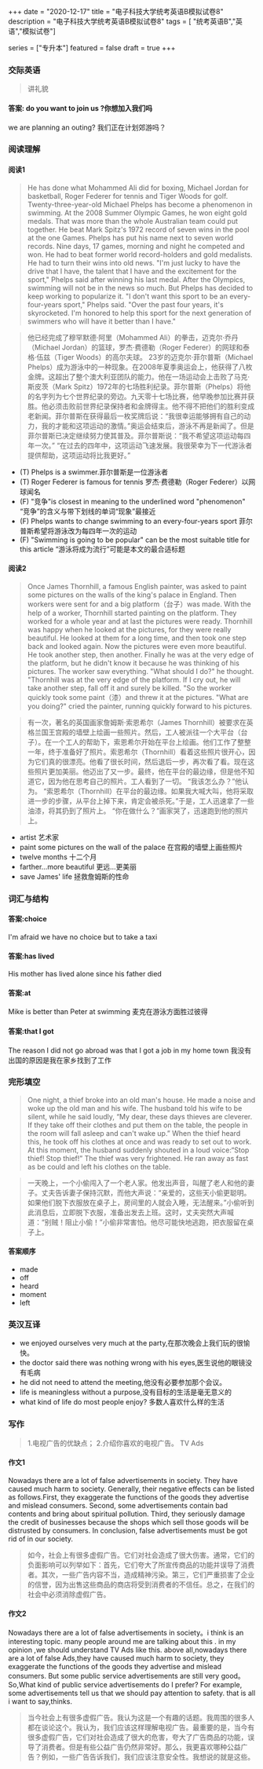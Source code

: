 +++
date = "2020-12-17"
title = "电子科技大学统考英语B模拟试卷8"
description = "电子科技大学统考英语B模拟试卷8"
tags = [ "统考英语B","英语","模拟试卷"]
 
series = ["专升本"]
featured = false
draft = true 
+++

### 交际英语
> 讲礼貌
#### 答案: do you want to join us ?你想加入我们吗
we are planning an outing? 我们正在计划郊游吗？ 

### 阅读理解
#### 阅读1
> He has done what Mohammed Ali did for boxing, Michael Jordan for basketball, Roger Federer for tennis and Tiger Woods for golf. Twenty-three-year-old Michael Phelps has become a phenomenon in swimming. 
  At the 2008 Summer Olympic Games, he won eight gold medals. That was more than the whole Australian team could put together. He beat Mark Spitz's 1972 record of seven wins in the pool at the one Games. Phelps has put his name next to seven world records.
  Nine days, 17 games, morning and night he competed and won. He had to beat former world record-holders and gold medalists. He had to turn their wins into old news.
  "I'm just lucky to have the drive that I have, the talent that I have and the excitement for the sport," Phelps said after winning his last medal. 
  After the Olympics, swimming will not be in the news so much. But Phelps has decided to keep working to popularize it.
  "I don't want this sport to be an every-four-years sport," Phelps said. "Over the past four years, it's skyrocketed. I'm honored to help this sport for the next generation of swimmers who will have it better than I have."

> 他已经完成了穆罕默德·阿里（Mohammed Ali）的拳击，迈克尔·乔丹（Michael Jordan）的篮球，罗杰·费德勒（Roger Federer）的网球和泰格·伍兹（Tiger Woods）的高尔夫球。 23岁的迈克尔·菲尔普斯（Michael Phelps）成为游泳中的一种现象。在2008年夏季奥运会上，他获得了八枚金牌。这超出了整个澳大利亚团队的能力。他在一场运动会上击败了马克·斯皮茨（Mark Spitz）1972年的七场胜利纪录。菲尔普斯（Phelps）将他的名字列为七个世界纪录的旁边。九天零十七场比赛，他早晚参加比赛并获胜。他必须击败前世界纪录保持者和金牌得主。他不得不把他们的胜利变成老新闻。菲尔普斯在获得最后一枚奖牌后说：“我很幸运能够拥有自己的动力，我的才能和这项运动的激情。”奥运会结束后，游泳不再是新闻了。但是菲尔普斯已决定继续努力使其普及。菲尔普斯说：“我不希望这项运动每四年一次。” “在过去的四年中，这项运动飞速发展。我很荣幸为下一代游泳者提供帮助，这项运动将比我更好。”

* (T) Phelps is a swimmer.菲尔普斯是一位游泳者
* (T) Roger Federer is famous for tennis 罗杰·费德勒（Roger Federer）以网球闻名
* (F) "竞争"is closest in meaning to the underlined word "phenomenon" “竞争”的含义与带下划线的单词“现象”最接近
* (F) Phelps wants to change swimming to an every-four-years sport 菲尔普斯希望将游泳改为每四年一次的运动
* (F) "Swimming is going to be popular" can be the most suitable title for this article “游泳将成为流行”可能是本文的最合适标题
#### 阅读2
> Once James Thornhill, a famous English painter, was asked to paint some pictures on the walls of the king's palace in England.
  Then workers were sent for and a big platform（台子）was made.
  With the help of a worker, Thornhill started painting on the platform. They worked for a whole year and at last the pictures were ready.
  Thornhill was happy when he looked at the pictures, for they were really beautiful. He looked at them for a long time, and then took one step back and looked again. Now the pictures were even more beautiful. He took another step, then another. Finally he was at the very edge of the platform, but he didn't know it because he was thinking of his pictures.
  The worker saw everything. "What should I do?" he thought. "Thornhill was at the very edge of the platform. If I cry out, he will take another step, fall off it and surely be killed. "So the worker quickly took some paint（漆）and threw it at the pictures.
  "What are you doing?" cried the painter, running quickly forward to his pictures.

> 有一次，著名的英国画家詹姆斯·索恩希尔（James Thornhill）被要求在英格兰国王宫殿的墙壁上绘画一些照片。然后，工人被派往一个大平台（台子）。在一个工人的帮助下，索恩希尔开始在平台上绘画。他们工作了整整一年，终于准备好了照片。索恩希尔（Thornhill）看着这些照片很开心，因为它们真的很漂亮。他看了很长时间，然后退后一步，再次看了看。现在这些照片更加美丽。他迈出了又一步。最终，他在平台的最边缘，但是他不知道它，因为他在思考自己的照片。工人看到了一切。 “我该怎么办？”他认为。 “索恩希尔（Thornhill）在平台的最边缘。如果我大喊大叫，他将采取进一步的步骤，从平台上掉下来，肯定会被杀死。”于是，工人迅速拿了一些油漆，将其扔到了照片上。 “你在做什么？”画家哭了，迅速跑到他的照片上。
* artist 艺术家
* paint some pictures on the wall of the palace 在宫殿的墙壁上画些照片
* twelve months 十二个月
* farther…more beautiful 更远…更美丽
* save James' life 拯救詹姆斯的性命

### 词汇与结构

#### 答案:choice 
I'm afraid we have no choice but to take a taxi
#### 答案:has lived
His mother has lived  alone since his father died
#### 答案:at
Mike is better than Peter at swimming 麦克在游泳方面胜过彼得
#### 答案:that I got
The reason I did not go abroad was that I got a job in my home town  我没有出国的原因是我在家乡找到了工作

### 完形填空
> One night, a thief broke into an old man's house. He made a noise and woke up the old man and his wife. The husband told his wife to be silent, while he said loudly, “My dear, these days thieves are cleverer. If they take off their clothes and put them on the table, the people in the room will fall asleep and can't wake up.”
  When the thief heard this, he took off his clothes at once and was ready to set out to work. At this moment, the husband suddenly shouted in a loud voice:“Stop thief! Stop thief!” The thief was very frightened. He ran away as fast as be could and left his clothes on the table.

> 一天晚上，一个小偷闯入了一个老人家。他发出声音，叫醒了老人和他的妻子。丈夫告诉妻子保持沉默，而他大声说：“亲爱的，这些天小偷更聪明。如果他们脱下衣服放在桌子上，房间里的人就会入睡，无法醒来。”小偷听到此消息后，立即脱下衣服，准备出发去上班。这时，丈夫突然大声喊道：“别贼！阻止小偷！”小偷非常害怕。他尽可能快地逃跑，把衣服留在桌子上。
#### 答案顺序
* made
* off
* heard
* moment
* left
### 英汉互译
* we enjoyed ourselves very much at the party,在那次晚会上我们玩的很愉快。
* the doctor said there was nothing wrong with his eyes,医生说他的眼镜没有毛病
* he did not need to attend the meeting,他没有必要参加那个会议。
* life is meaningless without a purpose,没有目标的生活是毫无意义的
* what kind of life do most people enjoy? 多数人喜欢什么样的生活

### 写作 
> 1.电视广告的优缺点；
  2.介绍你喜欢的电视广告。
  TV Ads

#### 作文1
Nowadays there are a lot of false advertisements in society. They have caused much harm to society.
Generally, their negative effects can be listed as follows.First, 
they exaggerate the functions of the goods they advertise and mislead consumers.
Second, some advertisements contain bad contents and bring about spiritual pollution.
Third, they seriously damage the credit of businesses because the shops which sell those goods will be distrusted by consumers. 
In conclusion, false advertisements must be got rid of in our society.

> 如今，社会上有很多虚假广告。它们对社会造成了很大伤害。通常，它们的负面影响可以列举如下：首先，它们夸大了所宣传商品的功能并误导了消费者。其次，一些广告内容不当，造成精神污染。第三，它们严重损害了企业的信誉，因为出售这些商品的商店将受到消费者的不信任。总之，在我们的社会中必须消除虚假广告。

#### 作文2
 Nowadays there are a lot of false advertisements in society。i think is an interesting topic.
 many people around me are talking about this .
 in my opinion ,we should understand TV Ads like this.
 above all,nowadays there are a lot of false Ads,they have caused much harm to society,
they exaggerate the functions of the goods they advertise and mislead consumers.
But some public service advertisements are still very good。
So,What kind of public service advertisements do I prefer? For example, some advertisements tell us that we should pay attention to safety.
that is all i want to say,thinks.

> 当今社会上有很多虚假广告。我认为这是一个有趣的话题。我周围的很多人都在谈论这个。我认为，我们应该这样理解电视广告。最重要的是，当今有很多虚假广告，它们对社会造成了很大的危害，夸大了广告商品的功能，误导了消费者。但是有些公益广告仍然非常好。那么，我更喜欢哪种公益广告？例如，一些广告告诉我们，我们应该注意安全性。我想说的就是这些。